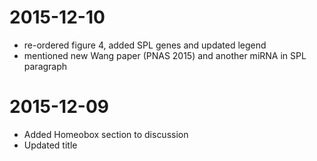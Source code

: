 # 2015-12-10
* re-ordered figure 4, added SPL genes and updated legend
* mentioned new Wang paper (PNAS 2015) and another miRNA in SPL paragraph
# 2015-12-09
* Added Homeobox section to discussion
* Updated title